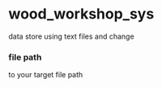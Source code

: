 # wood_workshop_sys

data store using text files and change 
### file path
to your target file path
